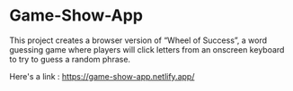 # Game-Show-App
 
This project creates a browser version of “Wheel of Success”, a word guessing game where players will click letters from an onscreen keyboard to try to guess a random phrase.

Here's a link : https://game-show-app.netlify.app/